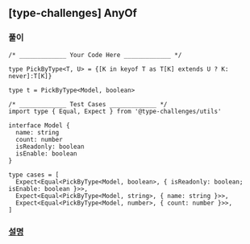 ## [type-challenges] AnyOf

### 풀이

```
/* _____________ Your Code Here _____________ */

type PickByType<T, U> = {[K in keyof T as T[K] extends U ? K: never]:T[K]}

type t = PickByType<Model, boolean>

/* _____________ Test Cases _____________ */
import type { Equal, Expect } from '@type-challenges/utils'

interface Model {
  name: string
  count: number
  isReadonly: boolean
  isEnable: boolean
}

type cases = [
  Expect<Equal<PickByType<Model, boolean>, { isReadonly: boolean; isEnable: boolean }>>,
  Expect<Equal<PickByType<Model, string>, { name: string }>>,
  Expect<Equal<PickByType<Model, number>, { count: number }>>,
]
```

### [설명](https://pottatt0.tistory.com/entry/type-challenges-PickByType)
